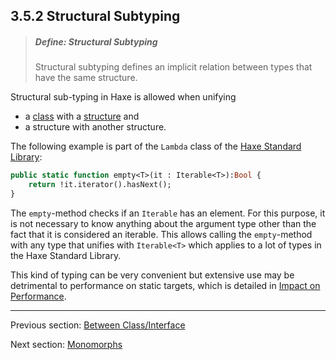 ## 3.5.2 Structural Subtyping

> ##### Define: Structural Subtyping
>
> Structural subtyping defines an implicit relation between types that have the same structure.

Structural sub-typing in Haxe is allowed when unifying

* a [class](types-class-instance.md) with a [structure](types-anonymous-structure.md) and
* a structure with another structure.

The following example is part of the `Lambda` class of the [Haxe Standard Library](std.md):

```haxe
public static function empty<T>(it : Iterable<T>):Bool {
	return !it.iterator().hasNext();
}
```
The `empty`-method checks if an `Iterable` has an element. For this purpose, it is not necessary to know anything about the argument type other than the fact that it is considered an iterable. This allows calling the `empty`-method with any type that unifies with `Iterable<T>` which applies to a lot of types in the Haxe Standard Library.

This kind of typing can be very convenient but extensive use may be detrimental to performance on static targets, which  is detailed in [Impact on Performance](types-structure-performance.md).

---

Previous section: [Between Class/Interface](type-system-unification-between-classes-and-interfaces.md)

Next section: [Monomorphs](type-system-monomorphs.md)